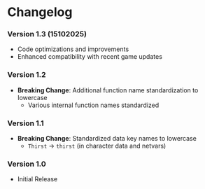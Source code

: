 # Changelog

### Version 1.3 (15102025)

- Code optimizations and improvements
- Enhanced compatibility with recent game updates

### Version 1.2

- **Breaking Change**: Additional function name standardization to lowercase
  - Various internal function names standardized

### Version 1.1

- **Breaking Change**: Standardized data key names to lowercase
  - `Thirst` → `thirst` (in character data and netvars)

### Version 1.0

- Initial Release
